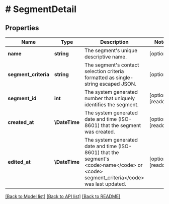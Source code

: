 # # SegmentDetail

## Properties

Name | Type | Description | Notes
------------ | ------------- | ------------- | -------------
**name** | **string** | The segment&#39;s unique descriptive name. | [optional]
**segment_criteria** | **string** | The segment&#39;s contact selection criteria formatted as single-string escaped JSON. | [optional]
**segment_id** | **int** | The system generated number that uniquely identifies the segment. | [optional] [readonly]
**created_at** | **\DateTime** | The system generated date and time (ISO-8601) that the segment was created. | [optional] [readonly]
**edited_at** | **\DateTime** | The system generated date and time (ISO-8601) that the segment&#39;s &lt;code&gt;name&lt;/code&gt; or &lt;code&gt; segment_criteria&lt;/code&gt; was last updated. | [optional] [readonly]

[[Back to Model list]](../../README.md#models) [[Back to API list]](../../README.md#endpoints) [[Back to README]](../../README.md)
